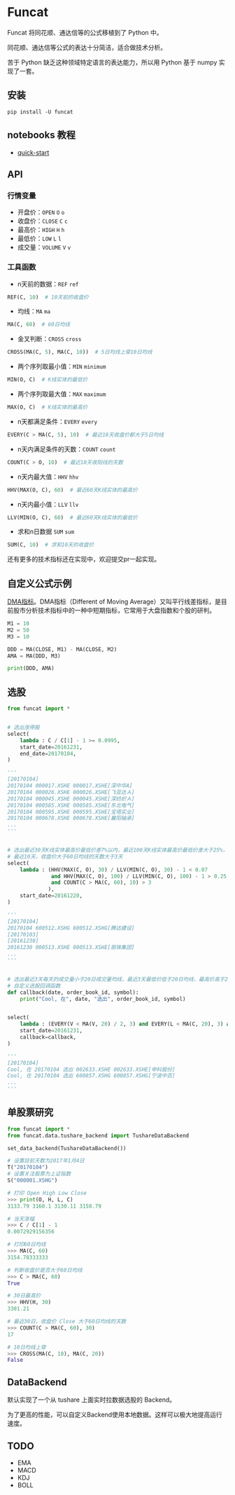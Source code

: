 # Funcat
Funcat 将同花顺、通达信等的公式移植到了 Python 中。

同花顺、通达信等公式的表达十分简洁，适合做技术分析。

苦于 Python 缺乏这种领域特定语言的表达能力，所以用 Python 基于 numpy 实现了一套。

## 安装
```
pip install -U funcat
```

## notebooks 教程
- [quick-start](https://github.com/cedricporter/funcat/blob/master/notebooks/funcat-tutorial.ipynb)

## API
### 行情变量

- 开盘价：`OPEN` `O` `o`
- 收盘价：`CLOSE` `C` `c`
- 最高价：`HIGH` `H` `h`
- 最低价：`LOW` `L` `l`
- 成交量：`VOLUME` `V` `v`

### 工具函数

- n天前的数据：`REF` `ref`
``` python
REF(C, 10)  # 10天前的收盘价
```

- 均线：`MA` `ma`
``` python
MA(C, 60)  # 60日均线
```

- 金叉判断：`CROSS` `cross`
``` python
CROSS(MA(C, 5), MA(C, 10))  # 5日均线上穿10日均线
```

- 两个序列取最小值：`MIN` `minimum`
``` python
MIN(O, C)  # K线实体的最低价
```

- 两个序列取最大值：`MAX` `maximum`
``` python
MAX(O, C)  # K线实体的最高价
```

- n天都满足条件：`EVERY` `every`
``` python
EVERY(C > MA(C, 5), 10)  # 最近10天收盘价都大于5日均线
```

- n天内满足条件的天数：`COUNT` `count`
``` python
COUNT(C > O, 10)  # 最近10天收阳线的天数
```

- n天内最大值：`HHV` `hhv`
``` python
HHV(MAX(O, C), 60)  # 最近60天K线实体的最高价
```

- n天内最小值：`LLV` `llv`
``` python
LLV(MIN(O, C), 60)  # 最近60天K线实体的最低价
```

- 求和n日数据 `SUM` `sum`
``` python
SUM(C, 10)  # 求和10天的收盘价
```

还有更多的技术指标还在实现中，欢迎提交pr一起实现。

## 自定义公式示例
[DMA指标](http://wiki.mbalib.com/wiki/DMA)。DMA指标（Different of Moving Average）又叫平行线差指标，是目前股市分析技术指标中的一种中短期指标，它常用于大盘指数和个股的研判。

``` python
M1 = 10
M2 = 50
M3 = 10

DDD = MA(CLOSE, M1) - MA(CLOSE, M2)
AMA = MA(DDD, M3)

print(DDD, AMA)
```


## 选股

``` python
from funcat import *


# 选出涨停股
select(
    lambda : C / C[1] - 1 >= 0.0995,
    start_date=20161231,
	end_date=20170104,
)

'''
[20170104]
20170104 000017.XSHE 000017.XSHE[深中华A]
20170104 000026.XSHE 000026.XSHE[飞亚达Ａ]
20170104 000045.XSHE 000045.XSHE[深纺织Ａ]
20170104 000585.XSHE 000585.XSHE[东北电气]
20170104 000595.XSHE 000595.XSHE[宝塔实业]
20170104 000678.XSHE 000678.XSHE[襄阳轴承]
...
'''


# 选出最近30天K线实体最高价最低价差7%以内，最近100天K线实体最高价最低价差大于25%，
# 最近10天，收盘价大于60日均线的天数大于3天
select(
    lambda : (HHV(MAX(C, O), 30) / LLV(MIN(C, O), 30) - 1 < 0.07
              and HHV(MAX(C, O), 100) / LLV(MIN(C, O), 100) - 1 > 0.25
              and COUNT(C > MA(C, 60), 10) > 3
             ),
    start_date=20161220,
)

'''
[20170104]
20170104 600512.XSHG 600512.XSHG[腾达建设]
[20170103]
[20161230]
20161230 000513.XSHE 000513.XSHE[丽珠集团]
...
'''


# 选出最近3天每天的成交量小于20日成交量均线，最近3天最低价低于20日均线，最高价高于20日均线
# 自定义选股回调函数
def callback(date, order_book_id, symbol):
    print("Cool, 在", date, "选出", order_book_id, symbol)


select(
    lambda : (EVERY(V < MA(V, 20) / 2, 3) and EVERY(L < MA(C, 20), 3) and EVERY(H > MA(C, 20), 3)),
    start_date=20161231,
    callback=callback,
)

'''
[20170104]
Cool, 在 20170104 选出 002633.XSHE 002633.XSHE[申科股份]
Cool, 在 20170104 选出 600857.XSHG 600857.XSHG[宁波中百]
...
'''
```

## 单股票研究
``` python
from funcat import *
from funcat.data.tushare_backend import TushareDataBackend

set_data_backend(TushareDataBackend())

# 设置目前天数为2017年1月4日
T("20170104")
# 设置关注股票为上证指数
S("000001.XSHG")

# 打印 Open High Low Close
>>> print(O, H, L, C)
3133.79 3160.1 3130.11 3158.79

# 当天涨幅
>>> C / C[1] - 1
0.0072929156356

# 打印60日均线
>>> MA(C, 60)
3154.78333333

# 判断收盘价是否大于60日均线
>>> C > MA(C, 60)
True

# 30日最高价
>>> HHV(H, 30)
3301.21

# 最近30日，收盘价 Close 大于60日均线的天数
>>> COUNT(C > MA(C, 60), 30)
17

# 10日均线上穿
>>> CROSS(MA(C, 10), MA(C, 20))
False
```

## DataBackend
默认实现了一个从 tushare 上面实时拉数据选股的 Backend。

为了更高的性能，可以自定义Backend使用本地数据。这样可以极大地提高运行速度。

## TODO
- EMA
- MACD
- KDJ
- BOLL
